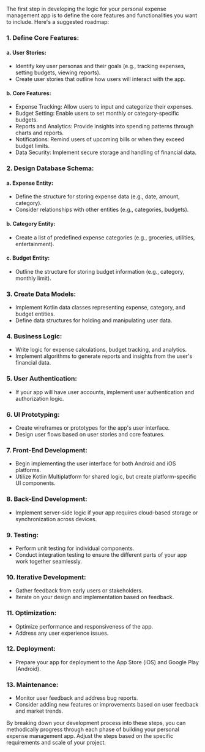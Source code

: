 The first step in developing the logic for your personal expense management app is to define the core features and functionalities you want to include. Here's a suggested roadmap:

### 1. Define Core Features:

#### a. User Stories:
   - Identify key user personas and their goals (e.g., tracking expenses, setting budgets, viewing reports).
   - Create user stories that outline how users will interact with the app.

#### b. Core Features:
   - Expense Tracking: Allow users to input and categorize their expenses.
   - Budget Setting: Enable users to set monthly or category-specific budgets.
   - Reports and Analytics: Provide insights into spending patterns through charts and reports.
   - Notifications: Remind users of upcoming bills or when they exceed budget limits.
   - Data Security: Implement secure storage and handling of financial data.

### 2. Design Database Schema:

#### a. Expense Entity:
   - Define the structure for storing expense data (e.g., date, amount, category).
   - Consider relationships with other entities (e.g., categories, budgets).

#### b. Category Entity:
   - Create a list of predefined expense categories (e.g., groceries, utilities, entertainment).

#### c. Budget Entity:
   - Outline the structure for storing budget information (e.g., category, monthly limit).

### 3. Create Data Models:

   - Implement Kotlin data classes representing expense, category, and budget entities.
   - Define data structures for holding and manipulating user data.

### 4. Business Logic:

   - Write logic for expense calculations, budget tracking, and analytics.
   - Implement algorithms to generate reports and insights from the user's financial data.

### 5. User Authentication:

   - If your app will have user accounts, implement user authentication and authorization logic.

### 6. UI Prototyping:

   - Create wireframes or prototypes for the app's user interface.
   - Design user flows based on user stories and core features.

### 7. Front-End Development:

   - Begin implementing the user interface for both Android and iOS platforms.
   - Utilize Kotlin Multiplatform for shared logic, but create platform-specific UI components.

### 8. Back-End Development:

   - Implement server-side logic if your app requires cloud-based storage or synchronization across devices.

### 9. Testing:

   - Perform unit testing for individual components.
   - Conduct integration testing to ensure the different parts of your app work together seamlessly.

### 10. Iterative Development:

   - Gather feedback from early users or stakeholders.
   - Iterate on your design and implementation based on feedback.

### 11. Optimization:

   - Optimize performance and responsiveness of the app.
   - Address any user experience issues.

### 12. Deployment:

   - Prepare your app for deployment to the App Store (iOS) and Google Play (Android).

### 13. Maintenance:

   - Monitor user feedback and address bug reports.
   - Consider adding new features or improvements based on user feedback and market trends.

By breaking down your development process into these steps, you can methodically progress through each phase of building your personal expense management app. Adjust the steps based on the specific requirements and scale of your project.
